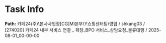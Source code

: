 # Task Info

**Path:** 카페24(주)\본사사업장\[CG]MI본부\Y쇼핑센터팀\영업 / shkang03 / [274020] 카페24 내부 서비스 연결 _ 확장_BPO 서비스_상담요청_물류대행 / 2025-08-01_00-00-00

